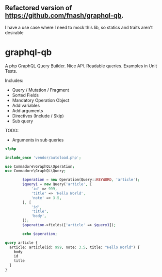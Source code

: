 ## Refactored version of https://github.com/fnash/graphql-qb.
I have a use case where I need to mock this lib, so statics and traits aren't desirable

# graphql-qb
A php GraphQL Query Builder. Nice API. Readable queries. Examples in Unit Tests.

Includes:
- Query / Mutation / Fragment
- Sorted Fields
- Mandatory Operation Object
- Add variables
- Add arguments
- Directives (Include / Skip)
- Sub query

TODO:
- Arguments in sub queries


```php
<?php

include_once 'vendor/autoload.php';

use Commadore\GraphQL\Operation;
use Commadore\GraphQL\Query;

        $operation = new Operation(Query::KEYWORD, 'article');
        $query1 = new Query('article', [
            'id' => 999,
            'title' => 'Hello World',
            'note' => 3.5,
        ], [
            'id',
            'title',
            'body',
        ]);
        $operation->fields(['article' => $query1]);

        echo $operation;

```

```graphql
query article {
  article: article(id: 999, note: 3.5, title: "Hello World") {
    body
    id
    title
  }
}
```
